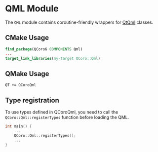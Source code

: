 <!--
SPDX-FileCopyrightText: 2022 Jonah Brüchert <jbb@kaidan.im>
SPDX-License-Identifier: GFDL-1.3-or-later
-->

# QML Module

The `QML` module contains coroutine-friendly wrappers for
[QtQml][qtdoc-qml] classes.

## CMake Usage

```cmake
find_package(QCoro6 COMPONENTS Qml)
...
target_link_libraries(my-target QCoro::Qml)
```

## QMake Usage

```
QT += QCoroQml
```

## Type registration

To use types defined in QCoroQml, you need to call the `QCoro::Qml::registerTypes` function before loading the QML.

```C++
int main() {
    ...
    QCoro::Qml::registerTypes();
    ...
}
```

[qtdoc-qml]: https://doc.qt.io/qt-5/qml-index.html
